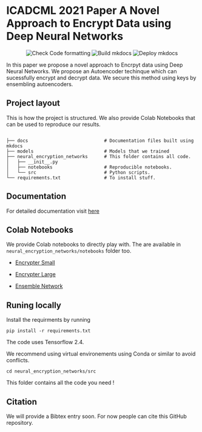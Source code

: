 # ICADCML 2021 Paper A Novel Approach to Encrypt Data using Deep Neural Networks

<div align="center">

![Check Code formatting](https://github.com/oke-aditya/neural_encryption_networks/workflows/Check%20Code%20formatting/badge.svg)
![Build mkdocs](https://github.com/oke-aditya/template_python/workflows/Build%20mkdocs/badge.svg)
![Deploy mkdocs](https://github.com/oke-aditya/template_python/workflows/Deploy%20mkdocs/badge.svg)

</div>

In this paper we propose a novel approach to Encrpyt data using Deep Neural Networks.
We propose an Autoencoder techinque which can sucessfully encrypt and decrypt data.
We secure this method using keys by ensembling autoencoders.

## Project layout

This is how the project is structured.
We also provide Colab Notebooks that can be used to reproduce our results.

```

├── docs                            # Documentation files built using mkdocs
├── models                          # Models that we trained
├── neural_encryption_networks      # This folder contains all code.
│   ├── __init__.py
│   ├── notebooks                   # Reproducible notebooks.
│   └── src                         # Python scripts.
└── requirements.txt                # To install stuff.
```

## Documentation

For detailed documentation visit [here](https://oke-aditya.github.io/neural_encryption_networks/)

## Colab Notebooks

We provide Colab notebooks to directly play with. The are available in `neural_encryption_networks/notebooks` folder too.

- [Encrypter Small]()

- [Encrypter Large]()

- [Ensemble Network]()



## Runing locally

Install the requirments by running

```
pip install -r requirements.txt
```

The code uses Tensorflow 2.4.

We recommend using virtual environements using Conda or similar to avoid conflicts.

```
cd neural_encryption_networks/src
```

This folder contains all the code you need !

## Citation

We will provide a Bibtex entry soon.
For now people can cite this GitHub repository.
